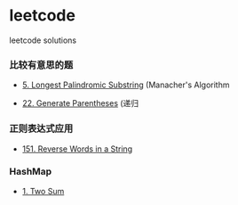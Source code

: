 # leetcode
leetcode solutions  

### 比较有意思的题

- [5. Longest Palindromic Substring](https://github.com/cucluoting/leetcode/blob/master/005_LongestPalindromicSubstring.md) (Manacher's Algorithm

- [22. Generate Parentheses](https://github.com/cucluoting/leetcode/blob/master/022_GenerateParentheses.md) (递归

### 正则表达式应用
- [151. Reverse Words in a String](https://github.com/cucluoting/leetcode/blob/master/151_ReverseWordsInAString.md)


### HashMap
- [1. Two Sum](https://github.com/cucluoting/leetcode/blob/master/001_TwoSum.md)
